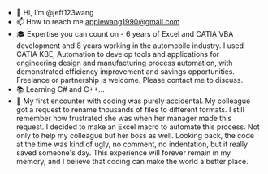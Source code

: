 - 👋 Hi, I’m @jeff123wang
- 📫 How to reach me applewang1990@gmail.com
- 🎓 Expertise you can count on - 6 years of Excel and CATIA VBA development and 8 years working in the automobile industry. I used CATIA KBE, Automation to develop tools and applications for engineering design and manufacturing process automation, with demonstrated efficiency improvement and savings opportunities. Freelance or partnership is welcome. Please contact me to discuss.
- 📚 Learning C# and C++...
- 👀 My first encounter with coding was purely accidental. My colleague got a request to rename thousands of files to different formats. I still remember how frustrated she was when her manager made this request. I decided to make an Excel macro to automate this process. Not only to help my colleague but her boss as well. Looking back, the code at the time was kind of ugly, no comment, no indentation, but it really saved someone's day. This experience will forever remain in my memory, and I believe that coding can make the world a better place. 

<!---
jeff123wang/jeff123wang is a ✨ special ✨ repository because its `README.md` (this file) appears on your GitHub profile.
You can click the Preview link to take a look at your changes.
--->
